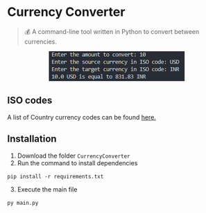 # Currency Converter
>💰 A command-line tool written in Python to convert between currencies.

<div align='center'>
    <img src='./screenshot.png'>
</div>

## ISO codes
A list of Country currency codes can be found <a href='https://www.iban.com/currency-codes' target='_blank'>here.</a>

## Installation
1. Download the folder `CurrencyConverter`
2. Run the command to install dependencies
```:
pip install -r requirements.txt
```
3. Execute the main file
```
py main.py
```